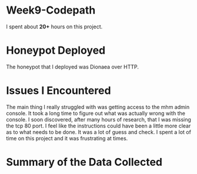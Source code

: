 # Week9-Codepath
I spent about **20+** hours on this project.
# Honeypot Deployed
The honeypot that I deployed was Dionaea over HTTP.

# Issues I Encountered
The main thing I really struggled with was getting access to the mhm admin console. It took a long time to figure out what was actually wrong with the console. I soon discovered, after many hours of research, that I was missing the tcp 80 port. I feel like the instructions could have been a little more clear as to what needs to be done. It was a lot of guess and check. I spent a lot of time on this project and it was frustrating at times.
# Summary of the Data Collected

